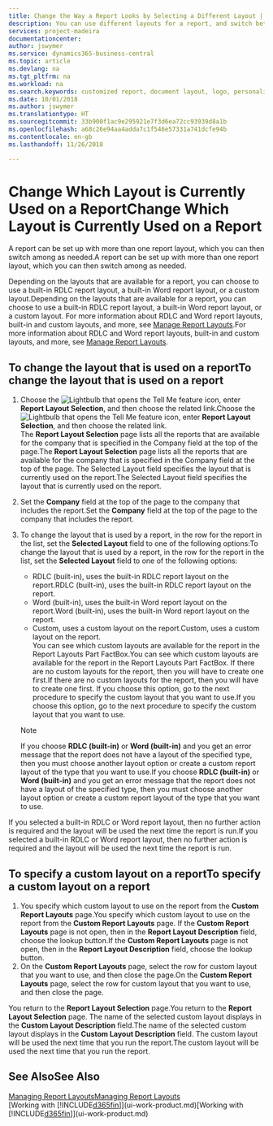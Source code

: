 ```yaml
---
title: Change the Way a Report Looks by Selecting a Different Layout | Microsoft Docs
description: You can use different layouts for a report, and switch between layouts to change how a report looks.
services: project-madeira
documentationcenter: 
author: jswymer
ms.service: dynamics365-business-central
ms.topic: article
ms.devlang: na
ms.tgt_pltfrm: na
ms.workload: na
ms.search.keywords: customized report, document layout, logo, personalize
ms.date: 10/01/2018
ms.author: jswymer
ms.translationtype: HT
ms.sourcegitcommit: 33b900f1ac9e295921e7f3d6ea72cc93939d8a1b
ms.openlocfilehash: a68c26e94aa4adda7c1f546e57331a741dcfe94b
ms.contentlocale: en-gb
ms.lasthandoff: 11/26/2018

---
```

# <a name="change-which-layout-is-currently-used-on-a-report"></a><span data-ttu-id="fa6ec-103">Change Which Layout is Currently Used on a Report</span><span class="sxs-lookup"><span data-stu-id="fa6ec-103">Change Which Layout is Currently Used on a Report</span></span>
<span data-ttu-id="fa6ec-104">A report can be set up with more than one report layout, which you can then switch among as needed.</span><span class="sxs-lookup"><span data-stu-id="fa6ec-104">A report can be set up with more than one report layout, which you can then switch among as needed.</span></span>

<span data-ttu-id="fa6ec-105">Depending on the layouts that are available for a report, you can choose to use a built-in RDLC report layout, a built-in Word report layout, or a custom layout.</span><span class="sxs-lookup"><span data-stu-id="fa6ec-105">Depending on the layouts that are available for a report, you can choose to use a built-in RDLC report layout, a built-in Word report layout, or a custom layout.</span></span> <span data-ttu-id="fa6ec-106">For more information about RDLC and Word report layouts, built-in and custom layouts, and more, see [Manage Report Layouts](ui-manage-report-layouts.md).</span><span class="sxs-lookup"><span data-stu-id="fa6ec-106">For more information about RDLC and Word report layouts, built-in and custom layouts, and more, see [Manage Report Layouts](ui-manage-report-layouts.md).</span></span>

## <a name="to-change-the-layout-that-is-used-on-a-report"></a><span data-ttu-id="fa6ec-107">To change the layout that is used on a report</span><span class="sxs-lookup"><span data-stu-id="fa6ec-107">To change the layout that is used on a report</span></span>
1. <span data-ttu-id="fa6ec-108">Choose the ![Lightbulb that opens the Tell Me feature](media/ui-search/search_small.png "Tell me what you want to do") icon, enter **Report Layout Selection**, and then choose the related link.</span><span class="sxs-lookup"><span data-stu-id="fa6ec-108">Choose the ![Lightbulb that opens the Tell Me feature](media/ui-search/search_small.png "Tell me what you want to do") icon, enter **Report Layout Selection**, and then choose the related link.</span></span>  
   <span data-ttu-id="fa6ec-109">The **Report Layout Selection** page lists all the reports that are available for the company that is specified in the Company field at the top of the page.</span><span class="sxs-lookup"><span data-stu-id="fa6ec-109">The **Report Layout Selection** page lists all the reports that are available for the company that is specified in the Company field at the top of the page.</span></span> <span data-ttu-id="fa6ec-110">The Selected Layout field specifies the layout that is currently used on the report.</span><span class="sxs-lookup"><span data-stu-id="fa6ec-110">The Selected Layout field specifies the layout that is currently used on the report.</span></span>
2. <span data-ttu-id="fa6ec-111">Set the **Company** field at the top of the page to the company that includes the report.</span><span class="sxs-lookup"><span data-stu-id="fa6ec-111">Set the **Company** field at the top of the page to the company that includes the report.</span></span>
3. <span data-ttu-id="fa6ec-112">To change the layout that is used by a report, in the row for the report in the list, set the **Selected Layout** field to one of the following options:</span><span class="sxs-lookup"><span data-stu-id="fa6ec-112">To change the layout that is used by a report, in the row for the report in the list, set the **Selected Layout** field to one of the following options:</span></span>
   * <span data-ttu-id="fa6ec-113">RDLC (built-in), uses the built-in RDLC report layout on the report.</span><span class="sxs-lookup"><span data-stu-id="fa6ec-113">RDLC (built-in), uses the built-in RDLC report layout on the report.</span></span>
   * <span data-ttu-id="fa6ec-114">Word (built-in), uses the built-in Word report layout on the report.</span><span class="sxs-lookup"><span data-stu-id="fa6ec-114">Word (built-in), uses the built-in Word report layout on the report.</span></span>
   * <span data-ttu-id="fa6ec-115">Custom, uses a custom layout on the report.</span><span class="sxs-lookup"><span data-stu-id="fa6ec-115">Custom, uses a custom layout on the report.</span></span>  
     <span data-ttu-id="fa6ec-116">You can see which custom layouts are available for the report in the Report Layouts Part FactBox.</span><span class="sxs-lookup"><span data-stu-id="fa6ec-116">You can see which custom layouts are available for the report in the Report Layouts Part FactBox.</span></span> <span data-ttu-id="fa6ec-117">If there are no custom layouts for the report, then you will have to create one first.</span><span class="sxs-lookup"><span data-stu-id="fa6ec-117">If there are no custom layouts for the report, then you will have to create one first.</span></span> <span data-ttu-id="fa6ec-118">If you choose this option, go to the next procedure to specify the custom layout that you want to use.</span><span class="sxs-lookup"><span data-stu-id="fa6ec-118">If you choose this option, go to the next procedure to specify the custom layout that you want to use.</span></span>

    > [!NOTE]  
    >   <span data-ttu-id="fa6ec-119">If you choose **RDLC (built-in)** or **Word (built-in)** and you get an error message that the report does not have a layout of the specified type, then you must choose another layout option or create a custom report layout of the type that you want to use.</span><span class="sxs-lookup"><span data-stu-id="fa6ec-119">If you choose **RDLC (built-in)** or **Word (built-in)** and you get an error message that the report does not have a layout of the specified type, then you must choose another layout option or create a custom report layout of the type that you want to use.</span></span>

<span data-ttu-id="fa6ec-120">If you selected a built-in RDLC or Word report layout, then no further action is required and the layout will be used the next time the report is run.</span><span class="sxs-lookup"><span data-stu-id="fa6ec-120">If you selected a built-in RDLC or Word report layout, then no further action is required and the layout will be used the next time the report is run.</span></span>

## <a name="to-specify-a-custom-layout-on-a-report"></a><span data-ttu-id="fa6ec-121">To specify a custom layout on a report</span><span class="sxs-lookup"><span data-stu-id="fa6ec-121">To specify a custom layout on a report</span></span>
1. <span data-ttu-id="fa6ec-122">You specify which custom layout to use on the report from the **Custom Report Layouts** page.</span><span class="sxs-lookup"><span data-stu-id="fa6ec-122">You specify which custom layout to use on the report from the **Custom Report Layouts** page.</span></span> <span data-ttu-id="fa6ec-123">If the **Custom Report Layouts** page is not open, then in the **Report Layout Description** field, choose the lookup button.</span><span class="sxs-lookup"><span data-stu-id="fa6ec-123">If the **Custom Report Layouts** page is not open, then in the **Report Layout Description** field, choose the lookup button.</span></span>
2. <span data-ttu-id="fa6ec-124">On the **Custom Report Layouts** page, select the row for custom layout that you want to use, and then close the page.</span><span class="sxs-lookup"><span data-stu-id="fa6ec-124">On the **Custom Report Layouts** page, select the row for custom layout that you want to use, and then close the page.</span></span>

<span data-ttu-id="fa6ec-125">You return to the **Report Layout Selection** page.</span><span class="sxs-lookup"><span data-stu-id="fa6ec-125">You return to the **Report Layout Selection** page.</span></span> <span data-ttu-id="fa6ec-126">The name of the selected custom layout displays in the **Custom Layout Description** field.</span><span class="sxs-lookup"><span data-stu-id="fa6ec-126">The name of the selected custom layout displays in the **Custom Layout Description** field.</span></span> <span data-ttu-id="fa6ec-127">The custom layout will be used the next time that you run the report.</span><span class="sxs-lookup"><span data-stu-id="fa6ec-127">The custom layout will be used the next time that you run the report.</span></span>

## <a name="see-also"></a><span data-ttu-id="fa6ec-128">See Also</span><span class="sxs-lookup"><span data-stu-id="fa6ec-128">See Also</span></span>
[<span data-ttu-id="fa6ec-129">Managing Report Layouts</span><span class="sxs-lookup"><span data-stu-id="fa6ec-129">Managing Report Layouts</span></span>](ui-manage-report-layouts.md)  
<span data-ttu-id="fa6ec-130">[Working with [!INCLUDE[d365fin](includes/d365fin_md.md)]](ui-work-product.md)</span><span class="sxs-lookup"><span data-stu-id="fa6ec-130">[Working with [!INCLUDE[d365fin](includes/d365fin_md.md)]](ui-work-product.md)</span></span>

